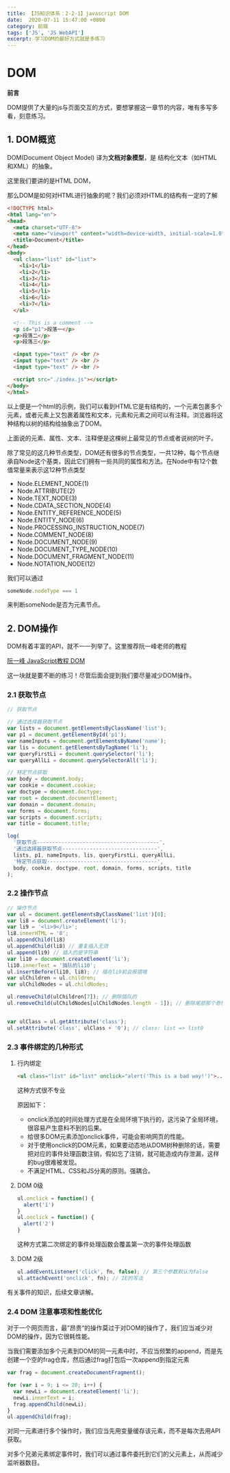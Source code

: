 ```yaml
---
title: 【JS知识体系：2-2-1】javascript DOM
date:  2020-07-11 15:47:00 +0800
category: 前端
tags: ['JS', 'JS WebAPI']
excerpt: 学习DOM的最好方式就是多练习
---
```


# DOM

**前言**

DOM提供了大量的js与页面交互的方式，要想掌握这一章节的内容，唯有多写多看，刻意练习。



## 1. DOM概览

DOM(Document Object Model) 译为**文档对象模型**，是 结构化文本（如HTML和XML）的抽象。

这里我们要讲的是HTML DOM，

那么DOM是如何对HTML进行抽象的呢？我们必须对HTML的结构有一定的了解

```html
<!DOCTYPE html>
<html lang="en">
<head>
  <meta charset="UTF-8">
  <meta name="viewport" content="width=device-width, initial-scale=1.0">
  <title>Document</title>
</head>
<body>
  <ul class="list" id="list">
    <li>1</li>
    <li>2</li>
    <li>3</li>
    <li>4</li>
    <li>5</li>
    <li>6</li>
    <li>7</li>
  </ul>

  <!-- This is a comment -->
  <p id="p1">段落一</p>
  <p>段落二</p>
  <p>段落三</p>

  <input type="text" /> <br />
  <input type="text" /> <br />
  <input type="text" /> <br />

  <script src="./index.js"></script>
</body>
</html>
```

以上便是一个html的示例，我们可以看到HTML它是有结构的，一个元素包裹多个元素，或者元素上又包裹着属性和文本，元素和元素之间可以有注释。浏览器将这种结构以树的结构给抽象出了DOM。

上面说的元素、属性、文本、注释便是这棵树上最常见的节点或者说树的叶子。

除了常见的这几种节点类型，DOM还有很多的节点类型，一共12种，每个节点继承自Node这个基类，因此它们拥有一些共同的属性和方法。在Node中有12个数值常量来表示这12种节点类型

* Node.ELEMENT_NODE(1)
* Node.ATTRIBUTE(2)
* Node.TEXT_NODE(3)
* Node.CDATA_SECTION_NODE(4)
* Node.ENTITY_REFERENCE_NODE(5)
* Node.ENTITY_NODE(6)
* Node.PROCESSING_INSTRUCTION_NODE(7)
* Node.COMMENT_NODE(8)
* Node.DOCUMENT_NODE(9)
* Node.DOCUMENT_TYPE_NODE(10)
* Node.DOCUMENT_FRAGMENT_NODE(11)
* Node.NOTATION_NODE(12)

我们可以通过

```js
someNode.nodeType === 1
```

来判断someNode是否为元素节点。



## 2. DOM操作

DOM有着丰富的API，就不一一列举了。这里推荐阮一峰老师的教程

[阮一峰 JavaScript教程 DOM](https://www.bookstack.cn/read/javascript-tutorial/docs-dom-general.md)

这一块就是要不断的练习！尽管后面会提到我们要尽量减少DOM操作。

### 2.1 获取节点

```js
// 获取节点

// 通过选择器获取节点
var lists = document.getElementsByClassName('list');
var p1 = document.getElementById('p1');
var nameInputs = document.getElementsByName('name');
var lis = document.getElementsByTagName('li');
var queryFirstLi = document.querySelector('li');
var queryAllLi = document.querySelectorAll('li');

// 特定节点获取
var body = document.body;
var cookie = document.cookie;
var doctype = document.doctype;
var root = document.documentElement;
var domain = document.domain;
var forms = document.forms;
var scripts = document.scripts;
var title = document.title;

log(
  '获取节点----------------------------------------',
  '通过选择器获取节点-------------------------------',
  lists, p1, nameInputs, lis, queryFirstLi, queryAllLi,
  '特定节点获取------------------------------------',
  body, cookie, doctype, root, domain, forms, scripts, title
);
```



### 2.2 操作节点

```js
// 操作节点
var ul = document.getElementsByClassName('list')[0];
var li8 = document.createElement('li');
var li9 = '<li>9</li>';
li8.innerHTML = '8';
ul.appendChild(li8)
ul.appendChild(li8) // 重复插入无效
ul.append(li9) // 插入的是字符串
var li10 = document.createElement('li');
li10.innerText = '插队的li10';
ul.insertBefore(li10, li8); // 插在li9前会报错哦
var ulChildren = ul.children;
var ulChildNodes = ul.childNodes;

ul.removeChild(ulChildren[7]); // 删除插队的
ul.removeChild(ulChildNodes[ulChildNodes.length - 1]); // 删除尾部那个奇怪的li9


var ulClass = ul.getAttribute('class');
ul.setAttribute('class', ulClass + '0'); // class: list => list0
```



### 2.3 事件绑定的几种形式

1. 行内绑定

   ```html
   <ul class="list" id="list" onclick="alert('This is a bad way!')">...</ul>
   ```

   这种方式很不专业

   原因如下：

   * onclick添加的时间处理方式是在全局环境下执行的，这污染了全局环境，很容易产生意料不到的后果。
   * 给很多DOM元素添加onclick事件，可能会影响网页的性能。
   * 对于使用onclick的DOM元素，如果要动态地从DOM树种删除的话，需要把对应的事件处理函数注销，假如忘了注销，就可能造成内存泄漏，这样的bug很难被发现。
   * 不满足HTML、CSS和JS分离的原则。强耦合。

2. DOM 0级

   ```js
   ul.onclick = function() {
     alert('1')
   }
   ul.onclick = function() {
     alert('2')
   }
   ```

   这种方式第二次绑定的事件处理函数会覆盖第一次的事件处理函数

3. DOM 2级

   ```js
   ul.addEventListener('click', fn, false); // 第三个参数默认为false
   ul.attachEvent('onclick', fn); // IE的写法
   ```

有关事件的知识，后续文章讲解。



### 2.4 DOM 注意事项和性能优化

对于一个网页而言，最”昂贵“的操作莫过于对DOM的操作了，我们应当减少对DOM的操作，因为它很耗性能。

当我们需要添加多个元素到DOM的同一元素中时，不应当频繁的append，而是先创建一个空的frag仓库，然后通过frag打包后一次append到指定元素

```js
var frag = document.createDocumentFragment();

for (var i = 9; i <= 20; i++) {
  var newLi = document.createElement('li');
  newLi.innerText = i;
  frag.appendChild(newLi);
}
ul.appendChild(frag);
```

对同一元素进行多个操作时，我们应当先用变量缓存该元素，而不是每次去用API获取。

对多个兄弟元素绑定事件时，我们可以通过事件委托到它们的父元素上，从而减少监听器数目。



